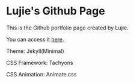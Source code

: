 # Lujie's Github Page

This is the Github portfolio page created by Lujie.

You can access it [here](https://lujiez.github.io/).


Theme: Jekyll(Minimal)

CSS Framework: Tachyons

CSS Animation: Animate.css
